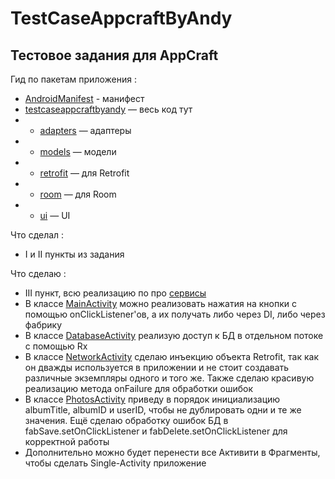 # TestCaseAppcraftByAndy

## Тестовое задания для AppCraft

Гид по пакетам приложения :

- [AndroidManifest](https://github.com/andybeardness/TestCaseAppcraftByAndy/blob/main/app/src/main/AndroidManifest.xml) - манифест
- [testcaseappcraftbyandy](https://github.com/andybeardness/TestCaseAppcraftByAndy/tree/main/app/src/main/java/com/beardness/testcaseappcraftbyandy) — весь код тут
- - [adapters](https://github.com/andybeardness/TestCaseAppcraftByAndy/tree/main/app/src/main/java/com/beardness/testcaseappcraftbyandy/adapters) — адаптеры
- - [models](https://github.com/andybeardness/TestCaseAppcraftByAndy/tree/main/app/src/main/java/com/beardness/testcaseappcraftbyandy/models) — модели
- - [retrofit](https://github.com/andybeardness/TestCaseAppcraftByAndy/tree/main/app/src/main/java/com/beardness/testcaseappcraftbyandy/retrofit) — для Retrofit
- - [room](https://github.com/andybeardness/TestCaseAppcraftByAndy/tree/main/app/src/main/java/com/beardness/testcaseappcraftbyandy/room) — для Room
- - [ui](https://github.com/andybeardness/TestCaseAppcraftByAndy/tree/main/app/src/main/java/com/beardness/testcaseappcraftbyandy/ui) — UI

Что сделал :

- I и II пункты из задания 

Что сделаю :

- III пункт, всю реализацию по про [сервисы](https://github.com/andybeardness/TestCaseAppcraftByAndy/blob/main/app/src/main/java/com/beardness/testcaseappcraftbyandy/ui/ServiceActivity.kt)
- В классе [MainActivity](https://github.com/andybeardness/TestCaseAppcraftByAndy/blob/main/app/src/main/java/com/beardness/testcaseappcraftbyandy/ui/MainActivity.kt) можно реализовать нажатия на кнопки с помощью onClickListener'ов, а их получать либо через DI, либо через фабрику
- В классе [DatabaseActivity](https://github.com/andybeardness/TestCaseAppcraftByAndy/blob/main/app/src/main/java/com/beardness/testcaseappcraftbyandy/ui/DatabaseActivity.kt) реализую доступ к БД в отдельном потоке с помощью Rx
- В классе [NetworkActivity](https://github.com/andybeardness/TestCaseAppcraftByAndy/blob/main/app/src/main/java/com/beardness/testcaseappcraftbyandy/ui/NetworkActivity.kt) сделаю инъекцию объекта Retrofit, так как он дважды используется в приложении и не стоит создавать различные экземпляры одного и того же. Также сделаю красивую реализацию метода onFailure для обработки ошибок
- В классе [PhotosActivity](https://github.com/andybeardness/TestCaseAppcraftByAndy/blob/main/app/src/main/java/com/beardness/testcaseappcraftbyandy/ui/PhotosActivity.kt) приведу в порядок инициализацию albumTitle, albumID и userID, чтобы не дублировать одни и те же значения. Ещё сделаю обработку ошибок БД в fabSave.setOnClickListener и fabDelete.setOnClickListener для корректной работы
- Дополнительно можно будет перенести все Активити в Фрагменты, чтобы сделать Single-Activity приложение
